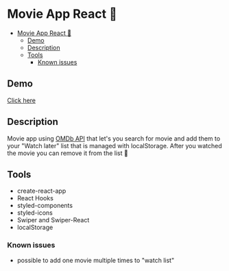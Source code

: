 # Movie App React 🎥

- [Movie App React 🎥](#movie-app-react-)
  - [Demo](#demo)
  - [Description](#description)
  - [Tools](#tools)
    - [Known issues](#known-issues)

## Demo

[Click here](https://gosia-ras.github.io/movie-app-react/)


## Description

Movie app using [OMDb API](http://www.omdbapi.com/) that let's you search for movie and add them to your "Watch later" list that is managed with localStorage. After you watched the movie you can remove it from the list 🎦

## Tools

- create-react-app
- React Hooks
- styled-components
- styled-icons
- Swiper and Swiper-React
- localStorage

### Known issues

- possible to add one movie multiple times to "watch list"